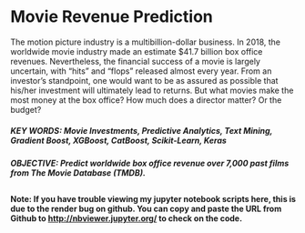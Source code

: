 # Movie Revenue Prediction

The motion picture industry is a multibillion-dollar business. In 2018, the worldwide movie industry made an estimate $41.7 billion box office revenues. Nevertheless, the financial success of a movie is largely uncertain, with “hits” and “flops” released almost every year. From an investor’s standpoint, one would want to be as assured as possible that his/her investment will ultimately lead to returns. But what movies make the most money at the box office? How much does a director matter? Or the budget?

##### KEY WORDS: Movie Investments, Predictive Analytics, Text Mining, Gradient Boost, XGBoost, CatBoost, Scikit-Learn, Keras 
##### OBJECTIVE: Predict worldwide box office revenue over 7,000 past films from The Movie Database (TMDB).


## 

#### Note: If you have trouble viewing my jupyter notebook scripts here, this is due to the render bug on github. You can copy and paste the URL from Github to http://nbviewer.jupyter.org/ to check on the code.
